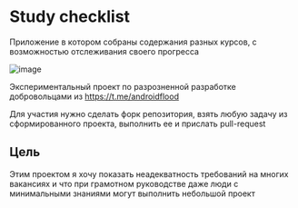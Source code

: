 # Study checklist

Приложение в котором собраны содержания разных курсов, с возможностью отслеживания своего прогресса

![image](https://github.com/user-attachments/assets/d8430848-97e5-41be-a0ed-983fc7b2a8af)

Экспериментальный проект по разрозненной разработке добровольцами из https://t.me/androidflood

Для участия нужно сделать форк репозитория, взять любую задачу из сформированного проекта, выполнить ее и прислать pull-request

## Цель
Этим проектом я хочу показать неадекватность требований на многих вакансиях и что при грамотном руководстве даже люди с минимальными знаниями могут выполнить небольшой проект
